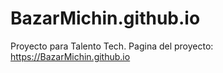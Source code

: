 # BazarMichin.github.io

Proyecto para Talento Tech. 
Pagina del proyecto: https://BazarMichin.github.io
